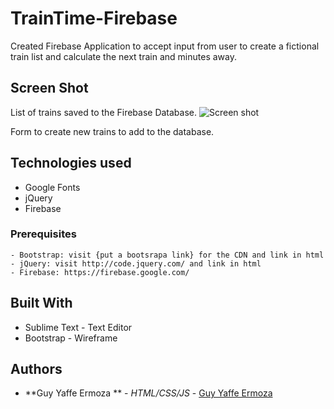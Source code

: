 # TrainTime-Firebase

Created  Firebase Application to accept input from user to create a fictional train list and calculate the next train and minutes away.



## Screen Shot
List of trains saved to the Firebase Database.
![Screen shot](/assets/Firebase.png)



Form to create new trains to add to the database.

## Technologies used
- Google Fonts
- jQuery
- Firebase

### Prerequisites

```
- Bootstrap: visit {put a bootsrapa link} for the CDN and link in html
- jQuery: visit http://code.jquery.com/ and link in html
- Firebase: https://firebase.google.com/
```

## Built With

* Sublime Text - Text Editor
* Bootstrap - Wireframe

## Authors

* **Guy Yaffe Ermoza ** - *HTML/CSS/JS* - [Guy Yaffe Ermoza](https://github.com/guyyaffear)
